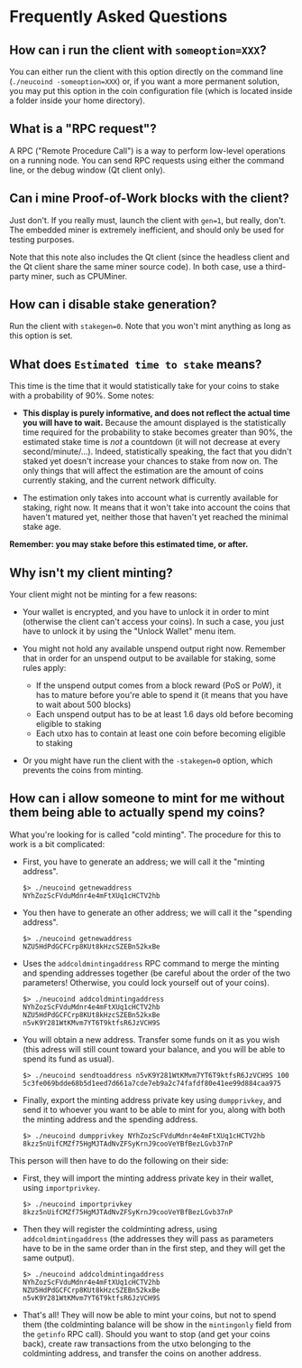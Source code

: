 # Frequently Asked Questions

## How can i run the client with `someoption=XXX`?

You can either run the client with this option directly on the command line (`./neucoind -someoption=XXX`) or, if you want a more permanent solution, you may put this option in the coin configuration file (which is located inside a folder inside your home directory).

## What is a "RPC request"?

A RPC ("Remote Procedure Call") is a way to perform low-level operations on a running node. You can send RPC requests using either the command line, or the debug window (Qt client only).

## Can i mine Proof-of-Work blocks with the client?

Just don't. If you really must, launch the client with `gen=1`, but really, don't. The embedded miner is extremely inefficient, and should only be used for testing purposes.

Note that this note also includes the Qt client (since the headless client and the Qt client share the same miner source code). In both case, use a third-party miner, such as CPUMiner.

## How can i disable stake generation?

Run the client with `stakegen=0`. Note that you won't mint anything as long as this option is set.

## What does `Estimated time to stake` means?

This time is the time that it would statistically take for your coins to stake with a probability of 90%. Some notes:

  - **This display is purely informative, and does not reflect the actual time you will have to wait.** Because the amount displayed is the statistically time required for the probability to stake becomes greater than 90%, the estimated stake time is *not* a countdown (it will not decrease at every second/minute/...). Indeed, statistically speaking, the fact that you didn't staked yet doesn't increase your chances to stake from now on. The only things that will affect the estimation are the amount of coins currently staking, and the current network difficulty.

  - The estimation only takes into account what is currently available for staking, right now. It means that it won't take into account the coins that haven't matured yet, neither those that haven't yet reached the minimal stake age.

**Remember: you may stake before this estimated time, or after.**

## Why isn't my client minting?

Your client might not be minting for a few reasons:

  - Your wallet is encrypted, and you have to unlock it in order to mint (otherwise the client can't access your coins). In such a case, you just have to unlock it by using the "Unlock Wallet" menu item.

  - You might not hold any available unspend output right now. Remember that in order for an unspend output to be available for staking, some rules apply:

    - If the unspend output comes from a block reward (PoS or PoW), it has to mature before you're able to spend it (it means that you have to wait about 500 blocks)
    - Each unspend output has to be at least 1.6 days old before becoming eligible to staking
    - Each utxo has to contain at least one coin before becoming eligible to staking

  - Or you might have run the client with the `-stakegen=0` option, which prevents the coins from minting.

## How can i allow someone to mint for me without them being able to actually spend my coins?

What you're looking for is called "cold minting". The procedure for this to work is a bit complicated:

  - First, you have to generate an address; we will call it the "minting address".

    ```
    $> ./neucoind getnewaddress
    NYhZozScFVduMdnr4e4mFtXUq1cHCTV2hb
    ```

  - You then have to generate an other address; we will call it the "spending address".

    ```
    $> ./neucoind getnewaddress
    NZU5HdPdGCFCrp8KUt8kHzcSZEBn52kxBe
    ```

  - Uses the `addcoldmintingaddress` RPC command to merge the minting and spending addresses together (be careful about the order of the two parameters! Otherwise, you could lock yourself out of your coins).

    ```
    $> ./neucoind addcoldmintingaddress NYhZozScFVduMdnr4e4mFtXUq1cHCTV2hb NZU5HdPdGCFCrp8KUt8kHzcSZEBn52kxBe
    n5vK9Y281WtKMvm7YT6T9ktfsR6JzVCH9S
    ```

  - You will obtain a new address. Transfer some funds on it as you wish (this adress will still count toward your balance, and you will be able to spend its fund as usual).

    ```
    $> ./neucoind sendtoaddress n5vK9Y281WtKMvm7YT6T9ktfsR6JzVCH9S 100
    5c3fe069bdde68b5d1eed7d661a7cde7eb9a2c74fafdf80e41ee99d884caa975
    ```

  - Finally, export the minting address private key using `dumpprivkey`, and send it to whoever you want to be able to mint for you, along with both the minting address and the spending address.

    ```
    $> ./neucoind dumpprivkey NYhZozScFVduMdnr4e4mFtXUq1cHCTV2hb
    8kzz5nUifCMZf75HgMJTAdNvZFSyKrnJ9cooVeYBfBezLGvb37nP
    ```

This person will then have to do the following on their side:

  - First, they will import the minting address private key in their wallet, using `importprivkey`.

    ```
    $> ./neucoind importprivkey 8kzz5nUifCMZf75HgMJTAdNvZFSyKrnJ9cooVeYBfBezLGvb37nP
    ```

  - Then they will register the coldminting adress, using `addcoldmintingaddress` (the addresses they will pass as parameters have to be in the same order than in the first step, and they will get the same output).

    ```
    $> ./neucoind addcoldmintingaddress NYhZozScFVduMdnr4e4mFtXUq1cHCTV2hb NZU5HdPdGCFCrp8KUt8kHzcSZEBn52kxBe
    n5vK9Y281WtKMvm7YT6T9ktfsR6JzVCH9S
    ```

  - That's all! They will now be able to mint your coins, but not to spend them (the coldminting balance will be show in the `mintingonly` field from the `getinfo` RPC call). Should you want to stop (and get your coins back), create raw transactions from the utxo belonging to the coldminting address, and transfer the coins on another address.
